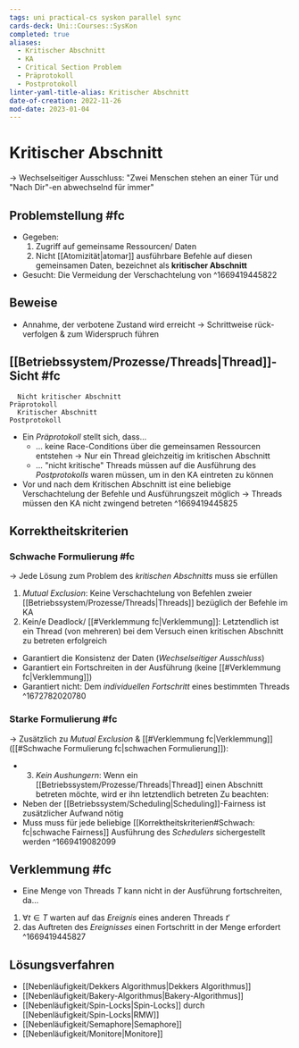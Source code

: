 ```yaml
---
tags: uni practical-cs syskon parallel sync
cards-deck: Uni::Courses::SysKon
completed: true
aliases:
  - Kritischer Abschnitt
  - KA
  - Critical Section Problem
  - Präprotokoll
  - Postprotokoll
linter-yaml-title-alias: Kritischer Abschnitt
date-of-creation: 2022-11-26
mod-date: 2023-01-04
---
```


# Kritischer Abschnitt
→ Wechselseitiger Ausschluss: "Zwei Menschen stehen an einer Tür und \"Nach Dir\"-en abwechselnd für immer"

## Problemstellung #fc
- Gegeben:
	1. Zugriff auf gemeinsame Ressourcen/ Daten
	2. Nicht [[Atomizität|atomar]] ausführbare Befehle auf diesen gemeinsamen Daten, bezeichnet als **kritischer Abschnitt**
 - Gesucht: Die Vermeidung der Verschachtelung von
^1669419445822

## Beweise
- Annahme, der verbotene Zustand wird erreicht
	→ Schrittweise rück-verfolgen & zum Widerspruch führen

## [[Betriebssystem/Prozesse/Threads|Thread]]-Sicht #fc
```
  Nicht kritischer Abschnitt
Präprotokoll
  Kritischer Abschnitt
Postprotokoll
```
- Ein *Präprotokoll* stellt sich, dass…
	- … keine Race-Conditions über die gemeinsamen Ressourcen entstehen
		→ Nur ein Thread gleichzeitig im kritischen Abschnitt
	- … "nicht kritische" Threads müssen auf die Ausführung des *Postprotokolls* waren müssen, um in den KA eintreten zu können
- Vor und nach dem Kritischen Abschnitt ist eine beliebige Verschachtelung der Befehle und Ausführungszeit möglich
	→ Threads müssen den KA nicht zwingend betreten
^1669419445825

## Korrektheitskriterien

### Schwache Formulierung #fc
→ Jede Lösung zum Problem des *kritischen Abschnitts* muss sie erfüllen
1. *Mutual Exclusion*: Keine Verschachtelung von Befehlen zweier [[Betriebssystem/Prozesse/Threads|Threads]] bezüglich der Befehle im KA
2. Kein/e Deadlock/ [[#Verklemmung fc|Verklemmung]]: Letztendlich ist ein Thread (von mehreren) bei dem Versuch einen kritischen Abschnitt zu betreten erfolgreich
- Garantiert die Konsistenz der Daten (*Wechselseitiger Ausschluss*)
- Garantiert ein Fortschreiten in der Ausführung (keine [[#Verklemmung fc|Verklemmung]])
- Garantiert nicht: Dem *individuellen Fortschritt* eines bestimmten Threads
^1672782020780

### Starke Formulierung #fc
→ Zusätzlich zu *Mutual Exclusion* & [[#Verklemmung fc|Verklemmung]] ([[#Schwache Formulierung fc|schwachen Formulierung]]):
- 3. *Kein Aushungern*: Wenn ein [[Betriebssystem/Prozesse/Threads|Thread]] einen Abschnitt betreten möchte, wird er ihn letztendlich betreten
Zu beachten:
 - Neben der [[Betriebssystem/Scheduling|Scheduling]]-Fairness ist zusätzlicher Aufwand nötig
- Muss muss für jede beliebige [[Korrektheitskriterien#Schwach: fc|schwache Fairness]] Ausführung des *Schedulers* sichergestellt werden
^1669419082099

## Verklemmung #fc
- Eine Menge von Threads $T$ kann nicht in der Ausführung fortschreiten, da…
1. $\forall t\in T$ warten auf das *Ereignis* eines anderen Threads $t'$
2. das Auftreten des *Ereignisses* einen Fortschritt in der Menge erfordert
^1669419445827

## Lösungsverfahren
- [[Nebenläufigkeit/Dekkers Algorithmus|Dekkers Algorithmus]]
- [[Nebenläufigkeit/Bakery-Algorithmus|Bakery-Algorithmus]]
- [[Nebenläufigkeit/Spin-Locks|Spin-Locks]] durch [[Nebenläufigkeit/Spin-Locks|RMW]]
- [[Nebenläufigkeit/Semaphore|Semaphore]]
- [[Nebenläufigkeit/Monitore|Monitore]]
